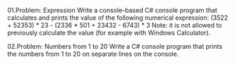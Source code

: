 01.Problem: Expression
Write a console-based C# console program that calculates and prints the value of the following 
numerical expression:
(3522 + 52353) * 23 - (2336 * 501 + 23432 - 6743) * 3
Note: it is not allowed to previously calculate the value (for example with Windows Calculator).

02.Problem: Numbers from 1 to 20
Write a C# console program that prints the numbers from 1 to 20 on separate lines on the console.
